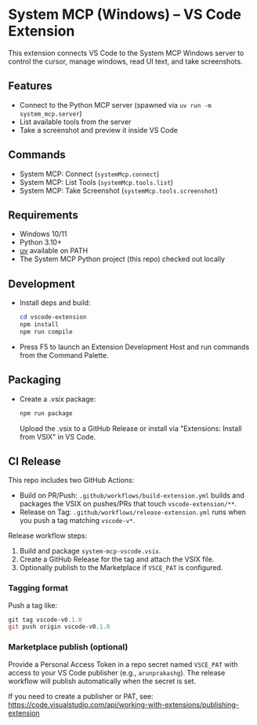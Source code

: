 # System MCP (Windows) – VS Code Extension

This extension connects VS Code to the System MCP Windows server to control the cursor, manage windows, read UI text, and take screenshots.

## Features

- Connect to the Python MCP server (spawned via `uv run -m system_mcp.server`)
- List available tools from the server
- Take a screenshot and preview it inside VS Code

## Commands

- System MCP: Connect (`systemMcp.connect`)
- System MCP: List Tools (`systemMcp.tools.list`)
- System MCP: Take Screenshot (`systemMcp.tools.screenshot`)

## Requirements

- Windows 10/11
- Python 3.10+
- [uv](https://docs.astral.sh/uv/) available on PATH
- The System MCP Python project (this repo) checked out locally

## Development

- Install deps and build:
  ```powershell
  cd vscode-extension
  npm install
  npm run compile
  ```
- Press F5 to launch an Extension Development Host and run commands from the Command Palette.

## Packaging

- Create a .vsix package:
  ```powershell
  npm run package
  ```
  Upload the .vsix to a GitHub Release or install via "Extensions: Install from VSIX" in VS Code.

## CI Release

This repo includes two GitHub Actions:

- Build on PR/Push: `.github/workflows/build-extension.yml` builds and packages the VSIX on pushes/PRs that touch `vscode-extension/**`.
- Release on Tag: `.github/workflows/release-extension.yml` runs when you push a tag matching `vscode-v*`.

Release workflow steps:
1) Build and package `system-mcp-vscode.vsix`.
2) Create a GitHub Release for the tag and attach the VSIX file.
3) Optionally publish to the Marketplace if `VSCE_PAT` is configured.

### Tagging format

Push a tag like:

```powershell
git tag vscode-v0.1.0
git push origin vscode-v0.1.0
```

### Marketplace publish (optional)

Provide a Personal Access Token in a repo secret named `VSCE_PAT` with access to your VS Code publisher (e.g., `arunprakashg`). The release workflow will publish automatically when the secret is set.

If you need to create a publisher or PAT, see: https://code.visualstudio.com/api/working-with-extensions/publishing-extension
